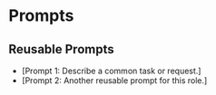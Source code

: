 # Prompts

## Reusable Prompts
- [Prompt 1: Describe a common task or request.]
- [Prompt 2: Another reusable prompt for this role.] 